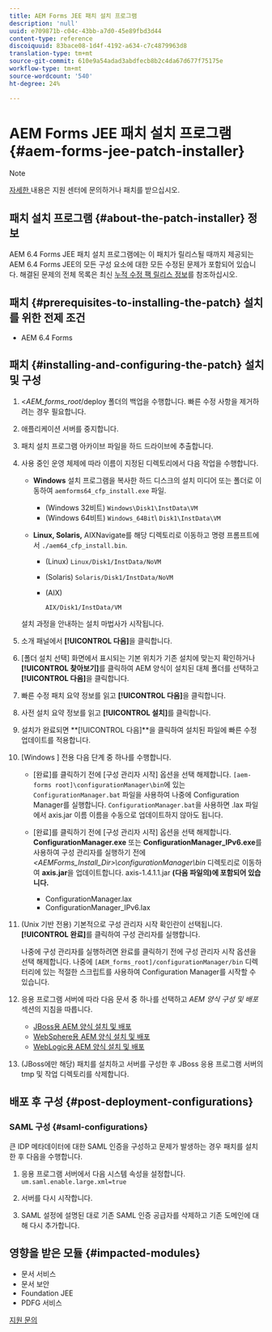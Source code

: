 ```yaml
---
title: AEM Forms JEE 패치 설치 프로그램
description: 'null'
uuid: e709871b-c04c-43bb-a7d0-45e89fbd3d44
content-type: reference
discoiquuid: 83bace08-1d4f-4192-a634-c7c4879963d8
translation-type: tm+mt
source-git-commit: 610e9a54adad3abdfecb8b2c4da67d677f75175e
workflow-type: tm+mt
source-wordcount: '540'
ht-degree: 24%

---
```



# AEM Forms JEE 패치 설치 프로그램 {#aem-forms-jee-patch-installer}

>[!NOTE]
>
>[자세한 ](https://www.adobe.com/account/sign-in.supportportal.html) 내용은 지원 센터에 문의하거나 패치를 받으십시오.

## 패치 설치 프로그램 {#about-the-patch-installer} 정보

AEM 6.4 Forms JEE 패치 설치 프로그램에는 이 패치가 릴리스될 때까지 제공되는 AEM 6.4 Forms JEE의 모든 구성 요소에 대한 모든 수정된 문제가 포함되어 있습니다. 해결된 문제의 전체 목록은 최신 [누적 수정 팩 릴리스 정보](cfp-release-notes.md)를 참조하십시오.

## 패치 {#prerequisites-to-installing-the-patch} 설치를 위한 전제 조건

* AEM 6.4 Forms

## 패치 {#installing-and-configuring-the-patch} 설치 및 구성

1. &lt;*AEM_forms_root*/deploy 폴더의 백업을 수행합니다. 빠른 수정 사항을 제거하려는 경우 필요합니다.
1. 애플리케이션 서버를 중지합니다.
1. 패치 설치 프로그램 아카이브 파일을 하드 드라이브에 추출합니다.
1. 사용 중인 운영 체제에 따라 이름이 지정된 디렉토리에서 다음 작업을 수행합니다.

   * **Windows**
설치 프로그램을 복사한 하드 디스크의 설치 미디어 또는 폴더로 이동하여 
`aemforms64_cfp_install.exe` 파일.

      * (Windows 32비트) `Windows\Disk1\InstData\VM`
      * (Windows 64비트) `Windows_64Bit`\ `Disk1\InstData\VM`
   * **Linux, Solaris,**
AIXNavigate를 해당 디렉토리로 이동하고 명령 프롬프트에서 
`./aem64_cfp_install.bin`.

      * (Linux) `Linux/Disk1/InstData/NoVM`
      * (Solaris) `Solaris/Disk1/InstData/NoVM`
      * (AIX)

         ```
         AIX/Disk1/InstData/VM
         ```
   설치 과정을 안내하는 설치 마법사가 시작됩니다.

1. 소개 패널에서 **[!UICONTROL 다음]**&#x200B;을 클릭합니다.
1. [폴더 설치 선택] 화면에서 표시되는 기본 위치가 기존 설치에 맞는지 확인하거나 **[!UICONTROL 찾아보기]**&#x200B;를 클릭하여 AEM 양식이 설치된 대체 폴더를 선택하고 **[!UICONTROL 다음]**&#x200B;을 클릭합니다.

1. 빠른 수정 패치 요약 정보를 읽고 **[!UICONTROL 다음]**&#x200B;을 클릭합니다.
1. 사전 설치 요약 정보를 읽고 **[!UICONTROL 설치]**&#x200B;를 클릭합니다.
1. 설치가 완료되면 **[!UICONTROL 다음]**을 클릭하여 설치된 파일에 빠른 수정 업데이트를 적용합니다.
1. [Windows ] 전용 다음 단계 중 하나를 수행합니다.

   * [완료]를 클릭하기 전에 [구성 관리자 시작] 옵션을 선택 해제합니다. `[aem-forms root]\configurationManager\bin`에 있는 `ConfigurationManager.bat` 파일을 사용하여 나중에 Configuration Manager를 실행합니다. `ConfigurationManager.bat`을 사용하면 .lax 파일에서 axis.jar 이름 이름을 수동으로 업데이트하지 않아도 됩니다.
   * [완료]를 클릭하기 전에 [구성 관리자 시작] 옵션을 선택 해제합니다. **ConfigurationManager.exe** 또는 **ConfigurationManager_IPv6.exe**&#x200B;를 사용하여 구성 관리자를 실행하기 전에 *&lt;AEMForms_Install_Dir>\configurationManager\bin* 디렉토리로 이동하여 **axis.jar**&#x200B;을 업데이트합니다. axis-1.4.1.1.jar **(다음 파일의)에 포함되어 있습니다.**

      * ConfigurationManager.lax
      * ConfigurationManager_IPv6.lax

1. (Unix 기반 전용) 기본적으로 구성 관리자 시작 확인란이 선택됩니다. **[!UICONTROL 완료]**&#x200B;를 클릭하여 구성 관리자를 실행합니다.

   나중에 구성 관리자를 실행하려면 완료를 클릭하기 전에 구성 관리자 시작 옵션을 선택 해제합니다. 나중에 `[AEM_forms_root]/configurationManager/bin` 디렉터리에 있는 적절한 스크립트를 사용하여 Configuration Manager를 시작할 수 있습니다.

1. 응용 프로그램 서버에 따라 다음 문서 중 하나를 선택하고 *AEM 양식 구성 및 배포* 섹션의 지침을 따릅니다.

   * [JBoss용 AEM 양식 설치 및 배포](http://www.adobe.com/go/learn_aemforms_installJBoss_64_kr)
   * [WebSphere용 AEM 양식 설치 및 배포](http://www.adobe.com/go/learn_aemforms_installWebSphere_64_kr)
   * [WebLogic용 AEM 양식 설치 및 배포](http://www.adobe.com/go/learn_aemforms_installWebLogic_64_kr)

1. (JBoss에만 해당) 패치를 설치하고 서버를 구성한 후 JBoss 응용 프로그램 서버의 tmp 및 작업 디렉토리를 삭제합니다.

## 배포 후 구성 {#post-deployment-configurations}

### SAML 구성 {#saml-configurations}

큰 IDP 메타데이터에 대한 SAML 인증을 구성하고 문제가 발생하는 경우 패치를 설치한 후 다음을 수행합니다.

1. 응용 프로그램 서버에서 다음 시스템 속성을 설정합니다.\
   `um.saml.enable.large.xml=true`

1. 서버를 다시 시작합니다.
1. SAML 설정에 설명된 대로 기존 SAML 인증 공급자를 삭제하고 기존 도메인에 대해 다시 추가합니다.

## 영향을 받은 모듈 {#impacted-modules}

* 문서 서비스
* 문서 보안
* Foundation JEE
* PDFG 서비스

[지원 문의](https://www.adobe.com/account/sign-in.supportportal.html)
